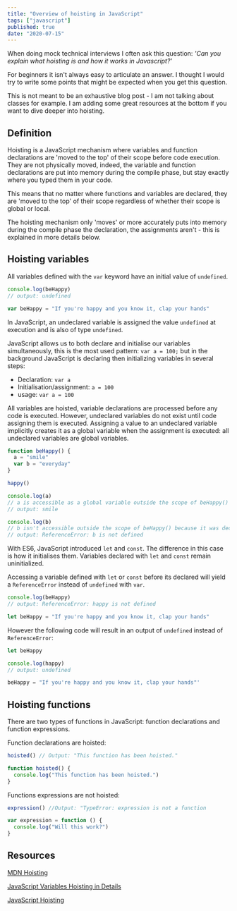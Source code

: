 ```yaml
---
title: "Overview of hoisting in JavaScript"
tags: ["javascript"]
published: true
date: "2020-07-15"
---
```


When doing mock technical interviews I often ask this question: _'Can you explain what hoisting is and how it works in Javascript?'_

For beginners it isn't always easy to articulate an answer. I thought I would try to write some points that might be expected when you get this question.

This is not meant to be an exhaustive blog post - I am not talking about classes for example. I am adding some great resources at the bottom if you want to dive deeper into hoisting.

## Definition

Hoisting is a JavaScript mechanism where variables and function declarations are 'moved to the top' of their scope before code execution. They are not physically moved, indeed, the variable and function declarations are put into memory during the compile phase, but stay exactly where you typed them in your code.

This means that no matter where functions and variables are declared, they are 'moved to the top' of their scope regardless of whether their scope is global or local.

The hoisting mechanism only 'moves' or more accurately puts into memory during the compile phase the declaration, the assignments aren't - this is explained in more details below.

## Hoisting variables

All variables defined with the `var` keyword have an initial value of `undefined`.

```js
console.log(beHappy)
// output: undefined

var beHappy = "If you're happy and you know it, clap your hands"
```

In JavaScript, an undeclared variable is assigned the value `undefined` at execution and is also of type `undefined`.

JavaScript allows us to both declare and initialise our variables simultaneously, this is the most used pattern: `var a = 100;` but in the background JavaScript is declaring then initializing variables in several steps:

- Declaration: `var a`
- Initialisation/assignment: `a = 100`
- usage: `var a = 100`

All variables are hoisted, variable declarations are processed before any code is executed. However, undeclared variables do not exist until code assigning them is executed. Assigning a value to an undeclared variable implicitly creates it as a global variable when the assignment is executed: all undeclared variables are global variables.

```js
function beHappy() {
  a = "smile"
  var b = "everyday"
}

happy()

console.log(a)
// a is accessible as a global variable outside the scope of beHappy()
// output: smile

console.log(b)
// b isn't accessible outside the scope of beHappy() because it was declared
// output: ReferenceError: b is not defined
```

With ES6, JavaScript introduced `let` and `const`. The difference in this case is how it initialises them. Variables declared with `let` and `const` remain uninitialized.

Accessing a variable defined with `let` or `const` before its declared will yield a `ReferenceError` instead of `undefined` with `var`.

```js
console.log(beHappy)
// output: ReferenceError: happy is not defined

let beHappy = "If you're happy and you know it, clap your hands"
```

However the following code will result in an output of `undefined` instead of `ReferenceError`:

```js
let beHappy

console.log(happy)
// output: undefined

beHappy = "If you're happy and you know it, clap your hands"'
```

## Hoisting functions

There are two types of functions in JavaScript: function declarations and function expressions.

Function declarations are hoisted:

```js
hoisted() // Output: "This function has been hoisted."

function hoisted() {
  console.log("This function has been hoisted.")
}
```

Functions expressions are not hoisted:

```js
expression() //Output: "TypeError: expression is not a function

var expression = function () {
  console.log("Will this work?")
}
```

## Resources

[MDN Hoisting](https://developer.mozilla.org/en-US/docs/Glossary/Hoisting)

[JavaScript Variables Hoisting in Details](https://dmitripavlutin.com/javascript-hoisting-in-details/)

[JavaScript Hoisting](https://www.javascripttutorial.net/javascript-hoisting/)
